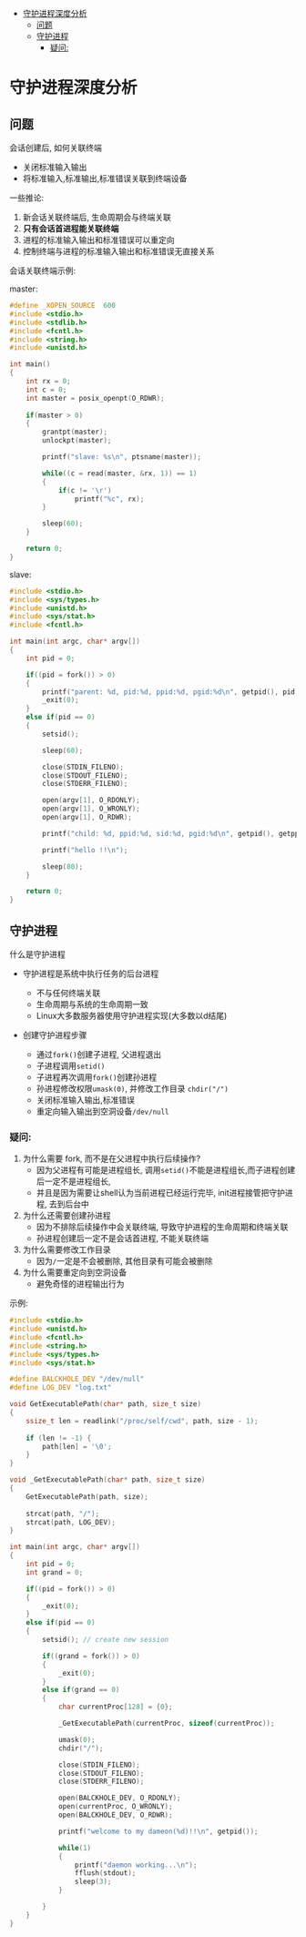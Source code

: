 - [守护进程深度分析](#守护进程深度分析)
  - [问题](#问题)
  - [守护进程](#守护进程)
    - [疑问:](#疑问)


# 守护进程深度分析

## 问题

会话创建后, 如何关联终端

* 关闭标准输入输出
* 将标准输入,标准输出,标准错误关联到终端设备

一些推论:  
1.  新会话关联终端后, 生命周期会与终端关联
2.  **只有会话首进程能关联终端**
3.  进程的标准输入输出和标准错误可以重定向
4.  控制终端与进程的标准输入输出和标准错误无直接关系

会话关联终端示例:

master:
```C
#define _XOPEN_SOURCE  600
#include <stdio.h>
#include <stdlib.h>
#include <fcntl.h>
#include <string.h>
#include <unistd.h>

int main()
{
    int rx = 0;
    int c = 0;
    int master = posix_openpt(O_RDWR);
    
    if(master > 0)
    {
        grantpt(master);
        unlockpt(master);

        printf("slave: %s\n", ptsname(master));

        while((c = read(master, &rx, 1)) == 1)
        {
            if(c != '\r')
                printf("%c", rx);
        }

        sleep(60);
    }

    return 0;
}
```

slave:

```C
#include <stdio.h>
#include <sys/types.h>
#include <unistd.h>
#include <sys/stat.h>
#include <fcntl.h>

int main(int argc, char* argv[])
{
    int pid = 0;

    if((pid = fork()) > 0)
    {
        printf("parent: %d, pid:%d, ppid:%d, pgid:%d\n", getpid(), pid, getppid(), getpgrp());
        _exit(0);
    }
    else if(pid == 0)
    {
        setsid();

        sleep(60);

        close(STDIN_FILENO);
        close(STDOUT_FILENO);
        close(STDERR_FILENO);

        open(argv[1], O_RDONLY);
        open(argv[1], O_WRONLY);
        open(argv[1], O_RDWR);

        printf("child: %d, ppid:%d, sid:%d, pgid:%d\n", getpid(), getppid(), getsid(getpid()), getpgrp());

        printf("hello !!\n");

        sleep(80);
    }

    return 0;
}
```

## 守护进程

什么是守护进程
* 守护进程是系统中执行任务的后台进程
  * 不与任何终端关联
  * 生命周期与系统的生命周期一致
  * Linux大多数服务器使用守护进程实现(大多数以d结尾)

* 创建守护进程步骤
  * 通过```fork()```创建子进程, 父进程退出
  * 子进程调用```setid()```
  * 子进程再次调用```fork()```创建孙进程
  * 孙进程修改权限```umask(0)```, 并修改工作目录 ```chdir("/")```
  * 关闭标准输入输出,标准错误
  * 重定向输入输出到空洞设备```/dev/null```

### 疑问:

1. 为什么需要 fork, 而不是在父进程中执行后续操作?  
    * 因为父进程有可能是进程组长, 调用```setid()```不能是进程组长,而子进程创建后一定不是进程组长, 
    * 并且是因为需要让shell认为当前进程已经运行完毕, init进程接管把守护进程, 去到后台中
2. 为什么还需要创建孙进程
    * 因为不排除后续操作中会关联终端, 导致守护进程的生命周期和终端关联
    * 孙进程创建后一定不是会话首进程, 不能关联终端
3. 为什么需要修改工作目录
    * 因为```/```一定是不会被删除, 其他目录有可能会被删除
4. 为什么需要重定向到空洞设备
    * 避免奇怪的进程输出行为

示例:
```C
#include <stdio.h>
#include <unistd.h>
#include <fcntl.h>
#include <string.h>
#include <sys/types.h>
#include <sys/stat.h>

#define BALCKHOLE_DEV "/dev/null"
#define LOG_DEV "log.txt"

void GetExecutablePath(char* path, size_t size) 
{
    ssize_t len = readlink("/proc/self/cwd", path, size - 1);
   
    if (len != -1) {
        path[len] = '\0';
    } 
}

void _GetExecutablePath(char* path, size_t size) 
{
    GetExecutablePath(path, size);
    
    strcat(path, "/");
    strcat(path, LOG_DEV);
}

int main(int argc, char* argv[])
{
    int pid = 0;
    int grand = 0;

    if((pid = fork()) > 0)
    {
        _exit(0);
    }
    else if(pid == 0)
    {
        setsid(); // create new session

        if((grand = fork()) > 0)
        {
            _exit(0);
        }
        else if(grand == 0)
        {
            char currentProc[128] = {0};

            _GetExecutablePath(currentProc, sizeof(currentProc));

            umask(0);
            chdir("/");

            close(STDIN_FILENO);
            close(STDOUT_FILENO);
            close(STDERR_FILENO);

            open(BALCKHOLE_DEV, O_RDONLY);
            open(currentProc, O_WRONLY);
            open(BALCKHOLE_DEV, O_RDWR);

            printf("welcome to my dameon(%d)!!\n", getpid());

            while(1)
            {
                printf("daemon working...\n");
                fflush(stdout);
                sleep(3);
            }

        }
    }
}
```